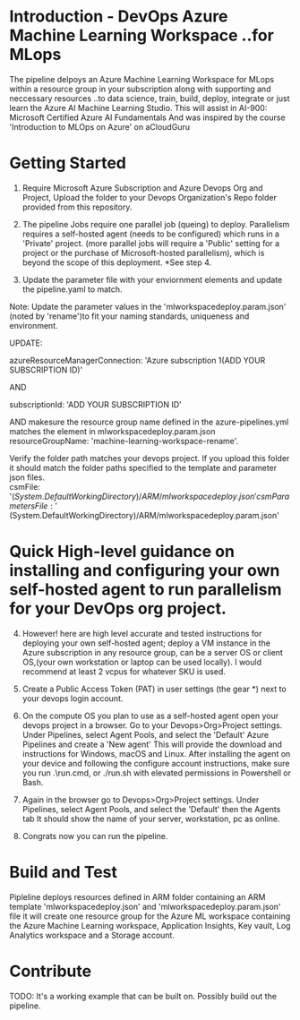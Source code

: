 # Introduction - DevOps Azure Machine Learning Workspace ..for MLops
The pipeline delpoys an Azure Machine Learning Workspace for MLops within a resource group in your subscription along with supporting and neccessary resources 
..to data science, train, build, deploy, integrate or just learn the Azure AI Machine Learning Studio.
This will assist in AI-900: Microsoft Certified Azure AI Fundamentals
And was inspired by the course 'Introduction to MLOps on Azure' on aCloudGuru

# Getting Started
1.	Require Microsoft Azure Subscription and Azure Devops Org and Project, Upload the folder to your Devops Organization's Repo folder provided from this repository.

2.	The pipeline Jobs require one parallel job (queing) to deploy. Parallelism requires a self-hosted agent (needs to be configured) which runs in a 'Private' project.
(more parallel jobs will require a 'Public' setting for a project or the purchase of Microsoft-hosted parallelism), which is beyond the scope of this deployment. *See step 4.

3. Update the parameter file with your enviornment elements and update the pipeline.yaml to match.

Note: Update the parameter values in the 'mlworkspacedeploy.param.json' (noted by 'rename')to fit your naming standards, uniqueness and environment.

UPDATE:

azureResourceManagerConnection: 'Azure subscription 1(ADD YOUR SUBSCRIPTION ID)'

AND

subscriptionId: 'ADD YOUR SUBSCRIPTION ID'

AND makesure the resource group name defined in the azure-pipelines.yml matches the element in mlworkspacedeploy.param.json
resourceGroupName: 'machine-learning-workspace-rename'.

Verify the folder path matches your devops project. If you upload this folder it should match the folder paths specified to the template and parameter json files.          
                csmFile: '$(System.DefaultWorkingDirectory)/ARM/mlworkspacedeploy.json'
                csmParametersFile: '$(System.DefaultWorkingDirectory)/ARM/mlworkspacedeploy.param.json'

# Quick High-level guidance on installing and configuring your own self-hosted agent to run parallelism for your DevOps org project.                

4.	However! here are high level accurate and tested instructions for deploying your own self-hosted agent; 
deploy a VM instance in the Azure subscription in any resource group, 
can be a server OS or client OS,(your own workstation or laptop can be used locally).
I would recommend at least 2 vcpus for whatever SKU is used.  

5. Create a Public Access Token (PAT) in user settings (the gear *) next to your devops login account.

6.	On the compute OS you plan to use as a self-hosted agent open your devops project in a browser. 
Go to your Devops>Org>Project settings. Under Pipelines, select Agent Pools, and select the 'Default' Azure Pipelines and create a 'New agent' This will provide the download and instructions for Windows, macOS and Linux. After installing the agent on your device and following the configure account instructions, make sure you run .\run.cmd,  or ./run.sh with elevated permissions in Powershell or Bash.

7.   Again in the browser go to Devops>Org>Project settings. Under Pipelines, select Agent Pools, and select the 'Default' then the Agents tab
It should show the name of your server, workstation, pc as online.

8. Congrats now you can run the pipeline.


# Build and Test
Pipleline deploys resources defined in ARM folder containing an ARM template 'mlworkspacedeploy.json' and 'mlworkspacedeploy.param.json' file 
it will create one resource group for the Azure ML workspace containing the Azure Machine Learning workspace, 
Application Insights, Key vault, Log Analytics workspace and a Storage account.


# Contribute
TODO: It's a working example that can be built on. Possibly build out the pipeline.


